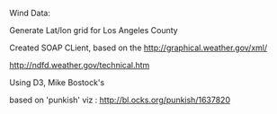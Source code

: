 
Wind Data:

Generate Lat/lon grid for Los Angeles County

Created SOAP CLient, based on the http://graphical.weather.gov/xml/

http://ndfd.weather.gov/technical.htm



Using D3,  Mike Bostock's 

based on 'punkish' viz : http://bl.ocks.org/punkish/1637820


